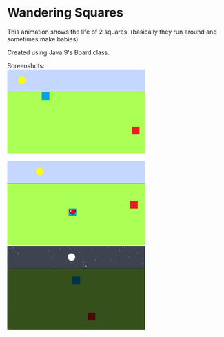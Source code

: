 # Wandering Squares
This animation shows the life of 2 squares. (basically they run around and sometimes make babies)

Created using Java 9's Board class.  

Screenshots:  
<img width="320" alt="squares_day" src="https://raw.githubusercontent.com/kolekd/The-Tale/master/img/screenshots/SquaresDay.png">  

<img width="320" alt="squares_day" src="https://raw.githubusercontent.com/kolekd/The-Tale/master/img/screenshots/SquaresDayHeart.png">  

<img width="320" alt="squares_day" src="https://raw.githubusercontent.com/kolekd/The-Tale/master/img/screenshots/SquaresNight.png">  
